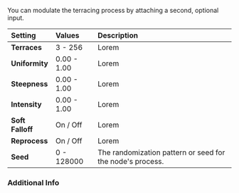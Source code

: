 

You can modulate the terracing process by attaching a second, optional input.


| Setting          | Values      | Description                                               |
| :--------------- | :---------- | :-------------------------------------------------------- |
| **Terraces**     | 3 - 256     | Lorem                                                     |
| **Uniformity**   | 0.00 - 1.00 | Lorem                                                     |
| **Steepness**    | 0.00 - 1.00 | Lorem                                                     |
| **Intensity**    | 0.00 - 1.00 | Lorem                                                     |
| **Soft Falloff** | On / Off    | Lorem                                                     |
| **Reprocess**    | On / Off    | Lorem                                                     |
| **Seed**         | 0 - 128000  | The randomization pattern or seed for the node's process. |

### Additional Info


